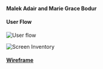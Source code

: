#### Malek Adair and Marie Grace Bodur

#### User Flow
![User flow](https://www.lucidchart.com/publicSegments/view/5f951271-42ed-4d58-8737-31ce780e86d3/image.png)

![Screen Inventory](https://www.lucidchart.com/publicSegments/view/6bd6dc63-4b03-4ce5-a994-ae05e2465224/image.png)

#### [Wireframe](https://gracebodur.github.io/gottalotto-wireframe/)